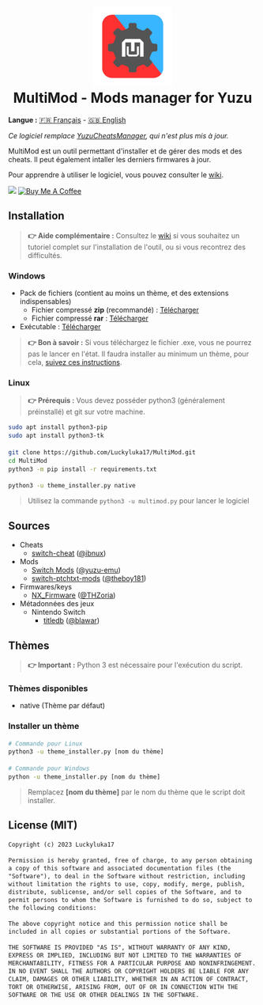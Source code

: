<h1 align="center"><img src="assets/img/logo.png" width="160px"><br/>MultiMod - Mods manager for Yuzu</h1>

**Langue :** [🇫🇷 Français](https://github.com/Luckyluka17/MultiMod/blob/main/README.md) - [🇬🇧 English](https://github.com/Luckyluka17/MultiMod/blob/main/README_EN.md)


_Ce logiciel remplace [YuzuCheatsManager](https://github.com/Luckyluka17/YuzuCheatsManager), qui n'est plus mis à jour._

MultiMod est un outil permettant d'installer et de gérer des mods et des cheats. Il peut également intaller les derniers firmwares à jour.

Pour apprendre à utiliser le logiciel, vous pouvez consulter le [wiki](https://github.com/Luckyluka17/MultiMod/wiki).

<a href=""><img src="https://www.allkpop.com/upload/2021/01/content/262046/1611711962-discord-button.png" width="105px"></a>
<a href="https://www.buymeacoffee.com/luckyluka17" target="_blank"><img src="https://cdn.buymeacoffee.com/buttons/v2/default-yellow.png" alt="Buy Me A Coffee" width="120px"></a>

## Installation

>  **👉 Aide complémentaire :** Consultez le [wiki](https://github.com/Luckyluka17/MultiMod/wiki) si vous souhaitez un tutoriel complet sur l'installation de l'outil, ou si vous recontrez des difficultés.

### Windows

- Pack de fichiers (contient au moins un thème, et des extensions indispensables)
    - Fichier compressé **zip** (recommandé) :
[Télécharger](https://github.com/Luckyluka17/MultiMod/releases/latest/download/multimod.zip)
    - Fichier compressé **rar** :
[Télécharger](https://github.com/Luckyluka17/MultiMod/releases/latest/download/multimod.rar)
- Exécutable :
[Télécharger](https://github.com/Luckyluka17/MultiMod/releases/latest/download/multimod.exe)

> **👉 Bon à savoir :** Si vous téléchargez le fichier .exe, vous ne pourrez pas le lancer en l'état. Il faudra installer au minimum un thème, pour cela, [suivez ces instructions](https://github.com/Luckyluka17/MultiMod#installer-un-th%C3%A8me).

### Linux

> **👉 Prérequis :** Vous devez posséder python3 (généralement préinstallé) et git sur votre machine. 

```sh
sudo apt install python3-pip
sudo apt install python3-tk

git clone https://github.com/Luckyluka17/MultiMod.git
cd MultiMod
python3 -m pip install -r requirements.txt

python3 -u theme_installer.py native
```

> Utilisez la commande `python3 -u multimod.py` pour lancer le logiciel

## Sources

- Cheats
    - [switch-cheat](https://github.com/ibnux/switch-cheat) ([@ibnux](https://github.com/ibnux))
- Mods
    - [Switch Mods](https://github.com/yuzu-emu/yuzu/wiki/Switch-Mods) ([@yuzu-emu](https://github.com/yuzu-emu))
    - [switch-ptchtxt-mods](https://github.com/theboy181/switch-ptchtxt-mods) ([@theboy181](https://github.com/theboy181))
- Firmwares/keys
    - [NX_Firmware](https://github.com/THZoria/NX_Firmware) ([@THZoria](https://github.com/THZoria))
- Métadonnées des jeux
    - Nintendo Switch
        - [titledb](https://github.com/blawar/titledb) ([@blawar](https://github.com/blawar))


## Thèmes

> **👉 Important :** Python 3 est nécessaire pour l'exécution du script.

### Thèmes disponibles
- native (Thème par défaut)

### Installer un thème
```sh
# Commande pour Linux
python3 -u theme_installer.py [nom du thème]

# Commande pour Windows
python -u theme_installer.py [nom du thème]
```
> Remplacez **[nom du thème]** par le nom du thème que le script doit installer.

## License (MIT)
```
Copyright (c) 2023 Luckyluka17

Permission is hereby granted, free of charge, to any person obtaining a copy of this software and associated documentation files (the "Software"), to deal in the Software without restriction, including without limitation the rights to use, copy, modify, merge, publish, distribute, sublicense, and/or sell copies of the Software, and to permit persons to whom the Software is furnished to do so, subject to the following conditions:

The above copyright notice and this permission notice shall be included in all copies or substantial portions of the Software.

THE SOFTWARE IS PROVIDED "AS IS", WITHOUT WARRANTY OF ANY KIND, EXPRESS OR IMPLIED, INCLUDING BUT NOT LIMITED TO THE WARRANTIES OF MERCHANTABILITY, FITNESS FOR A PARTICULAR PURPOSE AND NONINFRINGEMENT. IN NO EVENT SHALL THE AUTHORS OR COPYRIGHT HOLDERS BE LIABLE FOR ANY CLAIM, DAMAGES OR OTHER LIABILITY, WHETHER IN AN ACTION OF CONTRACT, TORT OR OTHERWISE, ARISING FROM, OUT OF OR IN CONNECTION WITH THE SOFTWARE OR THE USE OR OTHER DEALINGS IN THE SOFTWARE.

```
